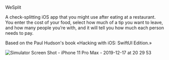 WeSplit

A check-splitting iOS app that you might use after eating at a restaurant. You enter the cost of your food, select how much of a tip you want to leave, and how many people you’re with, and it will tell you how much each person needs to pay.

Based on the Paul Hudson's book «Hacking with iOS: SwiftUI Edition.» 

![Simulator Screen Shot - iPhone 11 Pro Max - 2019-12-17 at 20 29 53](https://user-images.githubusercontent.com/12696030/71023825-358d5380-210c-11ea-8e69-c47d20e55c96.png)


